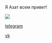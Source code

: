 Я Азат всем привет! 

![](https://komarev.com/ghpvc/?username=Azat2202)

[telegram](t.me/Azat2202)

[vk](vk.com/Azat2202)
